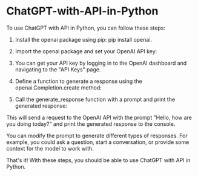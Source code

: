 # ChatGPT-with-API-in-Python

To use ChatGPT with API in Python, you can follow these steps:

1. Install the openai package using pip: pip install openai.

2. Import the openai package and set your OpenAI API key:


3. You can get your API key by logging in to the OpenAI dashboard and navigating to the "API Keys" page.

4. Define a function to generate a response using the openai.Completion.create method:

5. Call the generate_response function with a prompt and print the generated response:


This will send a request to the OpenAI API with the prompt "Hello, how are you doing today?" and print the generated response to the console.

You can modify the prompt to generate different types of responses. For example, you could ask a question, start a conversation, or provide some context for the model to work with.

That's it! With these steps, you should be able to use ChatGPT with API in Python.
